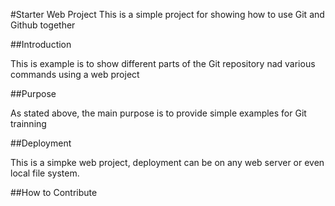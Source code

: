 #Starter Web Project 
This is a simple project for showing how to use Git and Github together

##Introduction

This is example is to show different parts of the Git repository nad various commands using a web project

##Purpose

As stated above, the main purpose is to provide simple examples for Git trainning

##Deployment

This is a simpke web project, deployment can be on any web server or even local file system.

##How to Contribute
